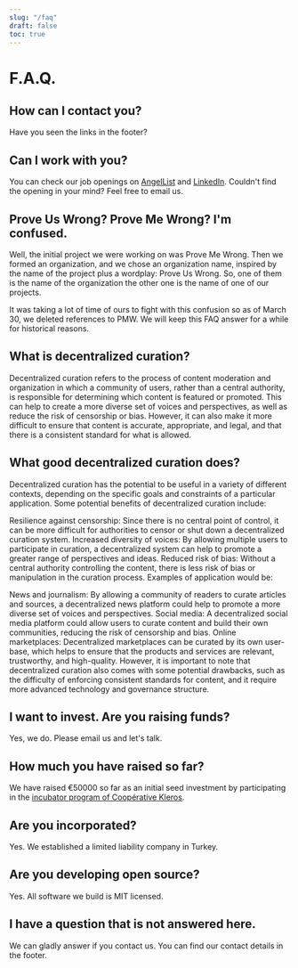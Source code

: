 ```yaml
---
slug: "/faq"
draft: false
toc: true
---
```


# F.A.Q.

## How can I contact you?

Have you seen the links in the footer?

## Can I work with you?

You can check our job openings on [AngelList](https://angel.co/company/prove-us-wrong) and [LinkedIn](https://www.linkedin.com/company/prove-us-wrong/). Couldn't find the opening 
in your mind? Feel free to email us.

## Prove Us Wrong? Prove Me Wrong? I'm confused.

Well, the initial project we were working on was Prove Me Wrong. Then we formed an organization, and we chose an organization name, inspired by the name of the project plus a wordplay: Prove Us Wrong. So, one of them is the name of the organization the other one is the name of one of our projects.

It was taking a lot of time of ours to fight with this confusion so as of March 30, we deleted references to PMW. We will keep this 
FAQ answer for a while 
for historical reasons.

## What is decentralized curation?

Decentralized curation refers to the process of content moderation and organization in which a community of users, rather than a central authority, is responsible for determining which content is featured or promoted. This can help to create a more diverse set of voices and perspectives, as well as reduce the risk of censorship or bias. However, it can also make it more difficult to ensure that content is accurate, appropriate, and legal, and that there is a consistent standard for what is allowed.

## What good decentralized curation does?

Decentralized curation has the potential to be useful in a variety of different contexts, depending on the specific goals and constraints of a particular application. Some potential benefits of decentralized curation include:

Resilience against censorship: Since there is no central point of control, it can be more difficult for authorities to censor or shut down a decentralized curation system.
Increased diversity of voices: By allowing multiple users to participate in curation, a decentralized system can help to promote a greater range of perspectives and ideas.
Reduced risk of bias: Without a central authority controlling the content, there is less risk of bias or manipulation in the curation process.
Examples of application would be:

News and journalism: By allowing a community of readers to curate articles and sources, a decentralized news platform could help to promote a more diverse set of voices and perspectives.
Social media: A decentralized social media platform could allow users to curate content and build their own communities, reducing the risk of censorship and bias.
Online marketplaces: Decentralized marketplaces can be curated by its own user-base, which helps to ensure that the products and services are relevant, trustworthy, and high-quality.
However, it is important to note that decentralized curation also comes with some potential drawbacks, such as the difficulty of enforcing consistent standards for content, and it require more advanced technology and governance structure.

## I want to invest. Are you raising funds?

Yes, we do. Please email us and let's talk.

## How much you have raised so far?

We have raised €50000 so far as an initial seed investment by participating in the [incubator program of Coopérative Kleros](https://kleros.io/incubator).

## Are you incorporated?

Yes. We established a limited liability company in Turkey.

## Are you developing open source?

Yes. All software we build is MIT licensed.

## I have a question that is not answered here.

We can gladly answer if you contact us. You can find our contact details in the footer.